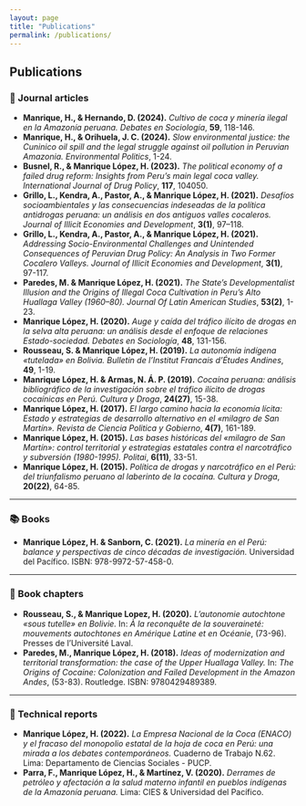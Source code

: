 ```yaml
---
layout: page
title: "Publications"
permalink: /publications/
---
```


## Publications

### 📃 Journal articles
- **Manrique, H., & Hernando, D. (2024).** *Cultivo de coca y minería ilegal en la Amazonía peruana.* *Debates en Sociología*, **59**, 118-146.
- **Manrique, H., & Orihuela, J. C. (2024).** *Slow environmental justice: the Cuninico oil spill and the legal struggle against oil pollution in Peruvian Amazonia.* *Environmental Politics*, 1-24.
- **Busnel, R., & Manrique López, H. (2023).** *The political economy of a failed drug reform: Insights from Peru’s main legal coca valley.* *International Journal of Drug Policy*, **117**, 104050.
- **Grillo, L., Kendra, A., Pastor, A., & Manrique López, H. (2021).** *Desafíos socioambientales y las consecuencias indeseadas de la política antidrogas peruana: un análisis en dos antiguos valles cocaleros.* *Journal of Illicit Economies and Development*, **3(1)**, 97–118.
- **Grillo, L., Kendra, A., Pastor, A., & Manrique López, H. (2021).** *Addressing Socio-Environmental Challenges and Unintended Consequences of Peruvian Drug Policy: An Analysis in Two Former Cocalero Valleys.* *Journal of Illicit Economies and Development*, **3(1)**, 97-117.
- **Paredes, M. & Manrique López, H. (2021).** *The State’s Developmentalist Illusion and the Origins of Illegal Coca Cultivation in Peru’s Alto Huallaga Valley (1960–80).* *Journal Of Latin American Studies*, **53(2)**, 1-23.
- **Manrique López, H. (2020).** *Auge y caída del tráfico ilícito de drogas en la selva alta peruana: un análisis desde el enfoque de relaciones Estado-sociedad.* *Debates en Sociología*, **48**, 131-156.
- **Rousseau, S. & Manrique López, H. (2019).** *La autonomía indígena «tutelada» en Bolivia.* *Bulletin de l’Institut Francais d’Études Andines*, **49**, 1-19.
- **Manrique López, H. & Armas, N. Á. P. (2019).** *Cocaína peruana: análisis bibliográfico de la investigación sobre el tráfico ilícito de drogas cocaínicas en Perú.* *Cultura y Droga*, **24(27)**, 15-38.
- **Manrique López, H. (2017).** *El largo camino hacia la economía lícita: Estado y estrategias de desarrollo alternativo en el «milagro de San Martín».* *Revista de Ciencia Politica y Gobierno*, **4(7)**, 161-189.
- **Manrique López, H. (2015).** *Las bases históricas del «milagro de San Martín»: control territorial y estrategias estatales contra el narcotráfico y subversión (1980-1995).* *Politai*, **6(11)**, 33-51.
- **Manrique López, H. (2015).** *Política de drogas y narcotráfico en el Perú: del triunfalismo peruano al laberinto de la cocaína.* *Cultura y Droga*, **20(22)**, 64-85.


---

### 📚 Books
- **Manrique López, H. & Sanborn, C. (2021).** *La minería en el Perú: balance y perspectivas de cinco décadas de investigación.* Universidad del Pacífico. ISBN: 978-9972-57-458-0.

---

### 📖 Book chapters
- **Rousseau, S., & Manrique Lopez, H. (2020).** *L’autonomie autochtone «sous tutelle» en Bolivie.* In: *À la reconquête de la souveraineté: mouvements autochtones en Amérique Latine et en Océanie*, (73-96). Presses de l’Université Laval.
- **Paredes, M., Manrique López, H. (2018).** *Ideas of modernization and territorial transformation: the case of the Upper Huallaga Valley.* In: *The Origins of Cocaine: Colonization and Failed Development in the Amazon Andes*, (53-83). Routledge. ISBN: 9780429489389.

---

### 📑 Technical reports
- **Manrique López, H. (2022).** *La Empresa Nacional de la Coca (ENACO) y el fracaso del monopolio estatal de la hoja de coca en Perú: una mirada a los debates contemporáneos.* Cuaderno de Trabajo N.62. Lima: Departamento de Ciencias Sociales - PUCP.
- **Parra, F., Manrique López, H., & Martínez, V. (2020).** *Derrames de petróleo y afectación a la salud materno infantil en pueblos indígenas de la Amazonía peruana.* Lima: CIES & Universidad del Pacífico.
